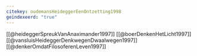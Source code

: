 ```yaml
---
citekey: oudemansHeideggerEenOntzetting1998
geïndexeerd: "true"
---
```

[[@heideggerSpreukVanAnaximander1997]]
[[@boerDenkenHetLicht1997]]
[[@vansluisHeideggerDenkwegenDwaalwegen1997]]
[[@denkerOmdatFilosoferenLeven1997]]
